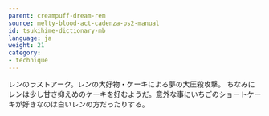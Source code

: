 ```yaml
---
parent: creampuff-dream-rem
source: melty-blood-act-cadenza-ps2-manual
id: tsukihime-dictionary-mb
language: ja
weight: 21
category:
- technique
---
```


レンのラストアーク。レンの大好物・ケーキによる夢の大圧殺攻撃。
ちなみにレンは少し甘さ抑えめのケーキを好むようだ。意外な事にいちごのショートケーキが好きなのは白いレンの方だったりする。
